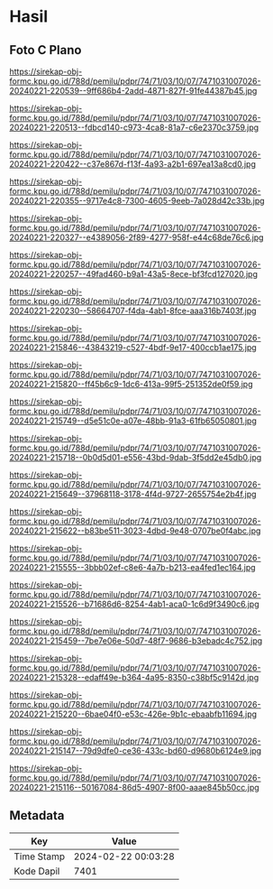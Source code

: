 # Hasil

## Foto C Plano

https://sirekap-obj-formc.kpu.go.id/788d/pemilu/pdpr/74/71/03/10/07/7471031007026-20240221-220539--9ff686b4-2add-4871-827f-91fe44387b45.jpg

https://sirekap-obj-formc.kpu.go.id/788d/pemilu/pdpr/74/71/03/10/07/7471031007026-20240221-220513--fdbcd140-c973-4ca8-81a7-c6e2370c3759.jpg

https://sirekap-obj-formc.kpu.go.id/788d/pemilu/pdpr/74/71/03/10/07/7471031007026-20240221-220422--c37e867d-f13f-4a93-a2b1-697ea13a8cd0.jpg

https://sirekap-obj-formc.kpu.go.id/788d/pemilu/pdpr/74/71/03/10/07/7471031007026-20240221-220355--9717e4c8-7300-4605-9eeb-7a028d42c33b.jpg

https://sirekap-obj-formc.kpu.go.id/788d/pemilu/pdpr/74/71/03/10/07/7471031007026-20240221-220327--e4389056-2f89-4277-958f-e44c68de76c6.jpg

https://sirekap-obj-formc.kpu.go.id/788d/pemilu/pdpr/74/71/03/10/07/7471031007026-20240221-220257--49fad460-b9a1-43a5-8ece-bf3fcd127020.jpg

https://sirekap-obj-formc.kpu.go.id/788d/pemilu/pdpr/74/71/03/10/07/7471031007026-20240221-220230--58664707-f4da-4ab1-8fce-aaa316b7403f.jpg

https://sirekap-obj-formc.kpu.go.id/788d/pemilu/pdpr/74/71/03/10/07/7471031007026-20240221-215846--43843219-c527-4bdf-9e17-400ccb1ae175.jpg

https://sirekap-obj-formc.kpu.go.id/788d/pemilu/pdpr/74/71/03/10/07/7471031007026-20240221-215820--ff45b6c9-1dc6-413a-99f5-251352de0f59.jpg

https://sirekap-obj-formc.kpu.go.id/788d/pemilu/pdpr/74/71/03/10/07/7471031007026-20240221-215749--d5e51c0e-a07e-48bb-91a3-61fb65050801.jpg

https://sirekap-obj-formc.kpu.go.id/788d/pemilu/pdpr/74/71/03/10/07/7471031007026-20240221-215718--0b0d5d01-e556-43bd-9dab-3f5dd2e45db0.jpg

https://sirekap-obj-formc.kpu.go.id/788d/pemilu/pdpr/74/71/03/10/07/7471031007026-20240221-215649--37968118-3178-4f4d-9727-2655754e2b4f.jpg

https://sirekap-obj-formc.kpu.go.id/788d/pemilu/pdpr/74/71/03/10/07/7471031007026-20240221-215622--b83be511-3023-4dbd-9e48-0707be0f4abc.jpg

https://sirekap-obj-formc.kpu.go.id/788d/pemilu/pdpr/74/71/03/10/07/7471031007026-20240221-215555--3bbb02ef-c8e6-4a7b-b213-ea4fed1ec164.jpg

https://sirekap-obj-formc.kpu.go.id/788d/pemilu/pdpr/74/71/03/10/07/7471031007026-20240221-215526--b71686d6-8254-4ab1-aca0-1c6d9f3490c6.jpg

https://sirekap-obj-formc.kpu.go.id/788d/pemilu/pdpr/74/71/03/10/07/7471031007026-20240221-215459--7be7e06e-50d7-48f7-9686-b3ebadc4c752.jpg

https://sirekap-obj-formc.kpu.go.id/788d/pemilu/pdpr/74/71/03/10/07/7471031007026-20240221-215328--edaff49e-b364-4a95-8350-c38bf5c9142d.jpg

https://sirekap-obj-formc.kpu.go.id/788d/pemilu/pdpr/74/71/03/10/07/7471031007026-20240221-215220--6bae04f0-e53c-426e-9b1c-ebaabfb11694.jpg

https://sirekap-obj-formc.kpu.go.id/788d/pemilu/pdpr/74/71/03/10/07/7471031007026-20240221-215147--79d9dfe0-ce36-433c-bd60-d9680b6124e9.jpg

https://sirekap-obj-formc.kpu.go.id/788d/pemilu/pdpr/74/71/03/10/07/7471031007026-20240221-215116--50167084-86d5-4907-8f00-aaae845b50cc.jpg


## Metadata

| Key        | Value               |
| ---------- | ------------------- |
| Time Stamp | 2024-02-22 00:03:28 |
| Kode Dapil | 7401                |




